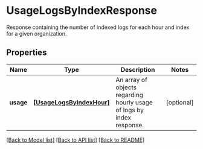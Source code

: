 # UsageLogsByIndexResponse

Response containing the number of indexed logs for each hour and index for a given organization.

## Properties
Name | Type | Description | Notes
------------ | ------------- | ------------- | -------------
**usage** | [**[UsageLogsByIndexHour]**](UsageLogsByIndexHour.md) | An array of objects regarding hourly usage of logs by index response. | [optional] 

[[Back to Model list]](README.md#documentation-for-models) [[Back to API list]](README.md#documentation-for-api-endpoints) [[Back to README]](README.md)


